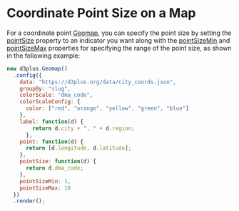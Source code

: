 [height]: 550

# Coordinate Point Size on a Map

For a coordinate point [Geomap](https://d3plus.org/docs/#Geomap), you can specify the point size by setting the [pointSize](https://d3plus.org/docs/#Geomap.pointSize) property to an indicator you want along with the [pointSizeMin](https://d3plus.org/docs/#Geomap.pointSizeMin) and [pointSizeMax](https://d3plus.org/docs/#Geomap.pointSizeMax) properties for specifying the range of the point size, as shown in the following example:

```js
new d3plus.Geomap()
  .config({
    data: "https://d3plus.org/data/city_coords.json",
    groupBy: "slug",
    colorScale: "dma_code",
    colorScaleConfig: {
      color: ["red", "orange", "yellow", "green", "blue"]
    },
    label: function(d) {
        return d.city + ", " + d.region;
      },
    point: function(d) {
      return [d.longitude, d.latitude];
    },
    pointSize: function(d) {
      return d.dma_code;
    },
    pointSizeMin: 1,
    pointSizeMax: 10
  })
  .render();
```
